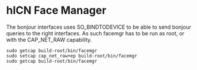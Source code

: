 # hICN Face Manager

The bonjour interfaces uses SO_BINDTODEVICE to be able to send bonjour queries
to the right interfaces. As such facemgr has to be run as root, or with the
CAP_NET_RAW capability.

```
sudo getcap build-root/bin/facemgr
sudo setcap cap_net_raw+ep build-root/bin/facemgr
sudo getcap build-root/bin/facemgr
```
